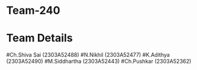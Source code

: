 # Team-240
# Team Details
  #Ch.Shiva Sai (2303A52488)
  #N.Nikhil (2303A52477)
  #K.Adithya (2303A52490)
  #M.Siddhartha (2303A52443)
  #Ch.Pushkar (2303A52362)
